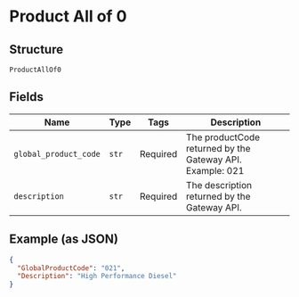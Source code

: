 
# Product All of 0

## Structure

`ProductAllOf0`

## Fields

| Name | Type | Tags | Description |
|  --- | --- | --- | --- |
| `global_product_code` | `str` | Required | The productCode returned by the Gateway API.<br>Example: 021 |
| `description` | `str` | Required | The description returned by the Gateway API. |

## Example (as JSON)

```json
{
  "GlobalProductCode": "021",
  "Description": "High Performance Diesel"
}
```

